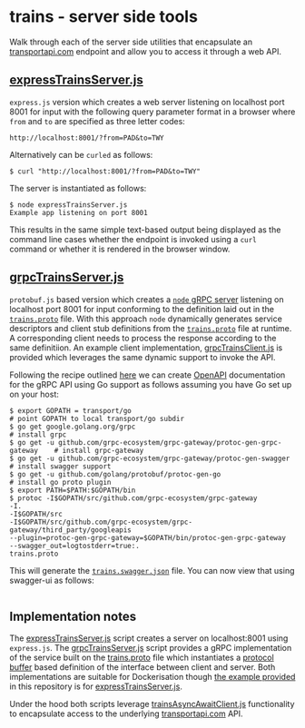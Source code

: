 # trains - server side tools
Walk through each of the server side utilities that encapsulate an [transportapi.com](transportapi.com) endpoint and allow you to access it through a web API.

## [expressTrainsServer.js](javascript/expressTrainsServer.js)
`express.js` version which creates a web server listening on localhost port 8001 for input with the following query parameter format in a browser where `from` and `to` are specified as three letter codes:
```
http://localhost:8001/?from=PAD&to=TWY
```
Alternatively can be `curled` as follows:
```
$ curl "http://localhost:8001/?from=PAD&to=TWY"
```
The server is instantiated as follows:
```
$ node expressTrainsServer.js 
Example app listening on port 8001
```
This results in the same simple text-based output being displayed as the command line cases whether the endpoint is invoked using a `curl` command or whether it is rendered in the browser window.

## [grpcTrainsServer.js](javascript/grpcTrainsServer.js)
`protobuf.js` based version which creates a [`node` gRPC server](https://grpc.io/docs/quickstart/node/) listening on localhost port 8001 for input conforming to the definition laid out in the [`trains.proto`](trains.proto) file.  With this approach `node` dynamically generates service descriptors and client stub definitions from the [`trains.proto`](trains.proto) file at runtime. A corresponding client needs to process the response according to the same definitiion.  An example client implementation, [grpcTrainsClient.js](javascript/grpcTrainsClient.js) is provided which leverages the same dynamic support to invoke the API.

Following the recipe outlined [here](https://blog.csnet.me/blog/building-a-go-api-grpc-rest-and-openapi-swagger.1/) we can create [OpenAPI](https://swagger.io/specification/) documentation for the gRPC API using Go support as follows assuming you have Go set up on your host:
```
$ export GOPATH = transport/go                                                # point GOPATH to local transport/go subdir
$ go get google.golang.org/grpc                                               # install grpc
$ go get -u github.com/grpc-ecosystem/grpc-gateway/protoc-gen-grpc-gateway    # install grpc-gateway
$ go get -u github.com/grpc-ecosystem/grpc-gateway/protoc-gen-swagger         # install swagger support
$ go get -u github.com/golang/protobuf/protoc-gen-go                          # install go proto plugin
$ export PATH=$PATH:$GOPATH/bin
$ protoc -I$GOPATH/src/github.com/grpc-ecosystem/grpc-gateway 
-I. 
-I$GOPATH/src 
-I$GOPATH/src/github.com/grpc-ecosystem/grpc-gateway/third_party/googleapis 
--plugin=protoc-gen-grpc-gateway=$GOPATH/bin/protoc-gen-grpc-gateway 
--swagger_out=logtostderr=true:. 
trains.proto
```
This will generate the [`trains.swagger.json`](trains.swagger.json) file.  You can now view that using swagger-ui as follows:
```
```

## Implementation notes
The [expressTrainsServer.js](javascript/expressTrainsServer.js) script creates a server on localhost:8001 using `express.js`.  The [grpcTrainsServer.js](javascript/grpcTrainsServer.js) script provides a gRPC implementation of the service built on the [trains.proto](trains.proto) file which instantiates a [protocol buffer](https://developers.google.com/protocol-buffers/docs/proto) based definition of the interface between client and server. Both implementations are suitable for Dockerisation though [the example provided](javascript/Dockerfile) in this repository is for [expressTrainsServer.js](javascript/expressTrainsServer.js).

Under the hood both scripts leverage [trainsAsyncAwaitClient.js](javascript/trainsAsyncAwaitClient.js) functionality to encapsulate access to the underlying [transportapi.com](transportapi.com) API.
